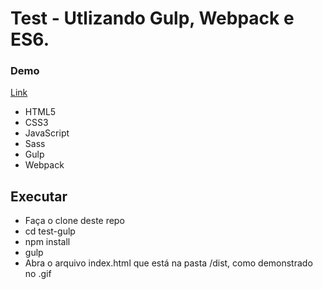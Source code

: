 # Test - Utlizando Gulp, Webpack e ES6.

### Demo

[Link](https://s1.gifyu.com/images/merlins.gif)

- HTML5
- CSS3
- JavaScript
- Sass
- Gulp
- Webpack

## Executar

- Faça o clone deste repo
- cd test-gulp
- npm install
- gulp
- Abra o arquivo index.html que está na pasta /dist, como demonstrado no .gif